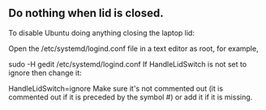 ## Do nothing when lid is closed.
To disable Ubuntu doing anything closing the laptop lid:

Open the /etc/systemd/logind.conf file in a text editor as root, for example,

 sudo -H gedit /etc/systemd/logind.conf
If HandleLidSwitch is not set to ignore then change it:

 HandleLidSwitch=ignore
Make sure it's not commented out (it is commented out if it is preceded by the symbol #) or add it if it is missing.
